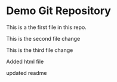 # Demo Git Repository

This is a the first file in this repo.

This is the second file change

This is the third file change

Added html file

updated readme